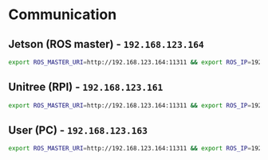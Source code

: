 # Communication

## Jetson (ROS master) - `192.168.123.164`

```sh
export ROS_MASTER_URI=http://192.168.123.164:11311 && export ROS_IP=192.168.123.164 && export ROS_HOSTNAME=192.168.123.164
```

## Unitree (RPI) - `192.168.123.161`

```sh
export ROS_MASTER_URI=http://192.168.123.164:11311 && export ROS_IP=192.168.123.161 && export ROS_HOSTNAME=192.168.123.161
```

## User (PC) - `192.168.123.163`

```sh
export ROS_MASTER_URI=http://192.168.123.164:11311 && export ROS_IP=192.168.123.163 && export ROS_HOSTNAME=192.168.123.163
```

